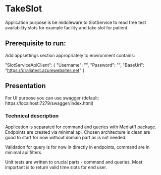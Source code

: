 # TakeSlot

Application purpose is be middleware to SlotService to read free test availability slots for example facility and take slot for patient.

## Prerequisite to run: 

Add appsettings section appropriately to environment contains: 

"SlotServiceApiClient": {
    "Username": "",
    "Password": "",
    "BaseUrl": "https://draliatest.azurewebsites.net"
  }


## Presentation

For UI purpose you can use swagger (default: https://localhost:7279/swagger/index.html)

### Technical description

Application is separated for command and queries with MediatR package. Endpoints are created via minimal api. 
Chosen architecture is clean are good to start for now without domain part as is not needed.

Validation for query is for now in directly in endpoints, command are in minimal api filters.

Unit tests are written to crucial parts - command and queries. Most important is to return valid time slots for end user.